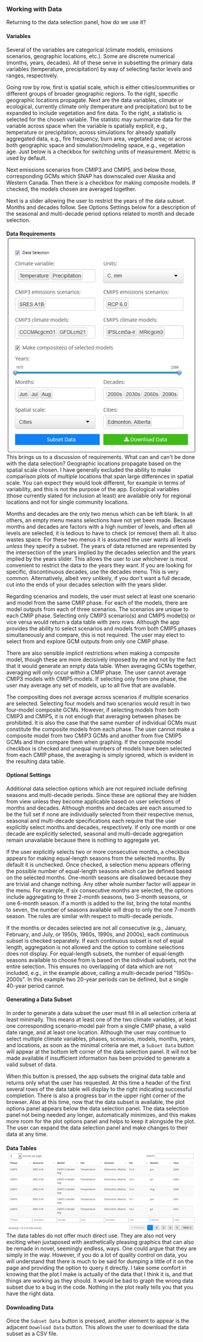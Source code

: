 ### Working with Data

Returning to the data selection panel, how do we use it?

#### Variables

Several of the variables are categorical (climate models, emissions
scenarios, geographic locations, etc.). Some are discrete numerical
(months, years, decades). All of these serve in subsetting the primary
data variables (temperature, precipitation) by way of selecting factor
levels and ranges, respectively.

Going row by row, first is spatial scale, which is either
cities/communities or different groups of broader geographic regions. To
the right, specific geographic locations propagate. Next are the data
variables, climate or ecological, currently climate only (temperature
and precipitation) but to be expanded to include vegetation and fire
data. To the right, a statistic is selected for the chosen variable. The
statistic may summarize data for the variable across space when the
variable is spatially explicit, e.g., temperature or precipitation;
across simulations for already spatially aggregated data, e.g., fire
frequency, burn area, vegetated area; or across both geographic space
and simulation/modeling space, e.g., vegetation age. Just below is a
checkbox for switching units of measurement. Metric is used by default.

Next emissions scenarios from CMIP3 and CMIP5, and below those,
corresponding GCMs which SNAP has downscaled over Alaska and Western
Canada. Then there is a checkbox for making composite models. If
checked, the models chosen are averaged together.

Next is a slider allowing the user to restrict the years of the data
subset. Months and decades follow. See Options Settings below for a
description of the seasonal and multi-decade period options related to
month and decade selection.

#### Data Requirements <img style="float: right" src="screenshots/dataSelectionPanel_1_white.png"/>

This brings us to a discussion of requirements. What can and can't be
done with the data selection? Geographic locations propagate based on
the spatial scale chosen. I have generally excluded the ability to make
comparison plots of multiple locations that span large differences in
spatial scale. You can expect they would look different, for example in
terms of variability, and this is not the purpose of the app. Ecological
variables (those currently slated for inclusion at least) are available
only for regional locations and not for single community locations.

Months and decades are the only two menus which can be left blank. In
all others, an empty menu means selections have not yet been made.
Because months and decades are factors with a high number of levels, and
often all levels are selected, it is tedious to have to check (or
remove) them all. It also wastes space. For these two menus it is
assumed the user wants all levels *unless* they specify a subset. The
years of data returned are represented by the intersection of the years
implied by the decades selection and the years implied by the years
slider. This allows the user to use whichever is most convenient to
restrict the data to the years they want. If you are looking for
specific, discontinuous decades, use the decades menu. This is very
common. Alternatively, albeit very unlikely, if you don't want a full
decade, cut into the ends of your decades selection with the years
slider.

Regarding scenarios and models, the user must select at least one
scenario and model from the same CMIP phase. For each of the models,
there are model outputs from each of three scenarios. The scenarios are
unique to each CMIP phase. Selecting only CMIP3 scenario(s) and CMIP5
model(s) or vice versa would return a data table with zero rows.
Although the app provides the ability to select scenarios and models
from both CMIP5 phases simultaneously and compare, this is not required.
The user may elect to select from and explore GCM outputs from only one
CMIP phase.

There are also sensible implicit restrictions when making a composite
model, though these are more decisively imposed by me and not by the
fact that it would generate an empty data table. When averaging GCMs
together, averaging will only occur within a CMIP phase. The user cannot
average CMIP3 models with CMIP5 models. If selecting only from one
phase, the user may average any set of models, up to all five that are
available.

The compositing does not average across scenarios if multiple scenarios
are selected. Selecting four models and two scenarios would result in
two four-model composite GCMs. However, if selecting models from both
CMIP3 and CMIP5, it is not enough that averaging between phases be
prohibited. It is also the case that the same number of individual GCMs
must constitute the composite models from each phase. The user cannot
make a composite model from two CMIP3 GCMs and another from five CMIP5
GCMs and then compare them when graphing. If the composite model
checkbox is checked and unequal numbers of models have been selected
from each CMIP phase, the averaging is simply ignored, which is evident
in the resulting data table.

#### Optional Settings

Additional data selection options which are not required include
defining seasons and multi-decade periods. Since these are optional they
are hidden from view unless they become applicable based on user
selections of months and decades. Although months and decades are each
assumed to be the full set if none are individually selected from their
respective menus, seasonal and multi-decade specifications each require
that the user explicitly select months and decades, respectively. If
only one month or one decade are explicitly selected, seasonal and
multi-decade aggregation remain unavailable because there is nothing to
aggregate yet.

If the user explicitly selects two or more consecutive months, a
checkbox appears for making equal-length seasons from the selected
months. By default it is unchecked. Once checked, a selection menu
appears offering the possible number of equal-length seasons which can
be defined based on the selected months. One-month seasons are
disallowed because they are trivial and change nothing. Any other whole
number factor will appear in the menu. For example, if six consecutive
months are selected, the options include aggregating to three 2-month
seasons, two 3-month seasons, or one 6-month season. If a month is added
to the list, bring the total months to seven, the number of seasons
available will drop to only the one 7-month season. The rules are
similar with respect to multi-decade periods.

If the months or decades selected are not all consecutive (e.g.,
January, February, and July, or 1950s, 1960s, 1990s, and 2000s), each
continuous subset is checked separately. If each continuous subset is
not of equal length, aggregation is not allowed and the option to
combine selections does not display. For equal-length subsets, the
number of equal-length seasons available to choose from is based on the
individual subsets, not the entire selection. This ensures no
overlapping of data which are not included, e.g., in the example above,
calling a multi-decade period "1950s-2000s". In this example two 20-year
periods can be defined, but a single 40-year period cannot.

#### Generating a Data Subset

In order to generate a data subset the user must fill in all selection
criteria at least minimally. This means at least one of the two climate
variables, at least one corresponding scenario-model pair from a single
CMIP phase, a valid date range, and at least one location. Although the
user may continue to select multiple climate variables, phases,
scenarios, models, months, years, and locations, as soon as the minimal
criteria are met, a `Subset Data` button will appear at the bottom left
corner of the data selection panel. It will not be made available if
insufficient information has been provided to generate a valid subset of
data.

When this button is pressed, the app subsets the original data table and
returns only what the user has requested. At this time a header of the
first several rows of the data table will display to the right
indicating successful completion. There is also a progress bar in the
upper right corner of the browser. Also at this time, now that the data
subset is available, the plot options panel appears below the data
selection panel. The data selection panel not being needed any longer,
automatically minimizes, and this makes more room for the plot options
panel and helps to keep it alongside the plot. The user can expand the
data selection panel and make changes to their data at any time.

#### Data Tables <img style="float: right" src="screenshots/dataTable_1_white.png"/>

The data tables do not offer much direct use. They are also not very
exciting when juxtaposed with aesthetically pleasing graphics that can
also be remade in novel, seemingly endless, ways. One could argue that
they are simply in the way. However, if you do a lot of quality control
on data, you will understand that there is much to be said for dumping a
little of it on the page and providing the option to query it directly.
I take some comfort in knowing that the plot I make is actually of the
data that I think it is, and that things are working as they should. It
would be bad to graph the wrong data subset due to a bug in the code.
Nothing in the plot really tells you that you have the right data.

#### Downloading Data

Once the `Subset Data` button is pressed, another element to appear is
the adjacent `Download Data` button. This allows the user to download
the data subset as a CSV file.
